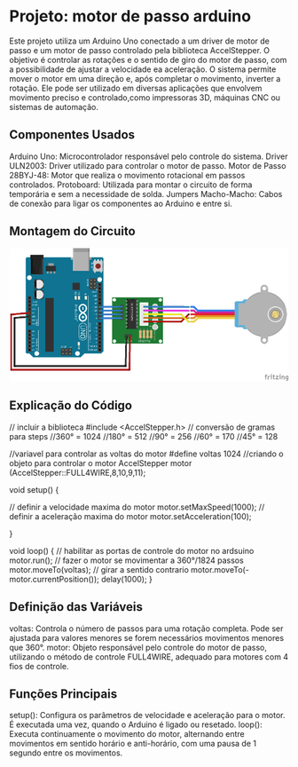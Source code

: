 # Projeto: motor de passo arduino

Este projeto utiliza um Arduino Uno conectado a um driver de motor de passo e um motor de passo controlado pela biblioteca AccelStepper.
O objetivo é controlar as rotações e o sentido de giro do motor de passo, com a possibilidade de ajustar a velocidade ea aceleração.
O sistema permite mover o motor em uma direção e, após completar o movimento, inverter a rotação.
Ele pode ser utilizado em diversas aplicações que envolvem movimento preciso e controlado,como impressoras 3D, máquinas CNC ou sistemas de automação.

## Componentes Usados

Arduino Uno: Microcontrolador responsável pelo controle do sistema.
Driver ULN2003: Driver utilizado para controlar o motor de passo.
Motor de Passo 28BYJ-48: Motor que realiza o movimento rotacional em passos controlados.
Protoboard: Utilizada para montar o circuito de forma temporária e sem a necessidade de solda.
Jumpers Macho-Macho: Cabos de conexão para ligar os componentes ao Arduino e entre si.

## Montagem do Circuito

![Imagem do Circuito](motor-de-passo-arduino.png)

## Explicação do Código

// incluir a biblioteca
#include <AccelStepper.h>
// conversão de gramas para steps
//360° = 1024
//180° = 512
//90° = 256
//60° = 170
//45° = 128

//variavel para controlar as voltas do motor
#define voltas 1024
//criando o objeto para controlar o motor
AccelStepper motor (AccelStepper::FULL4WIRE,8,10,9,11);

void setup()  {
 
// definir a velocidade maxima do motor
motor.setMaxSpeed(1000);
// definir a aceleração maxima do motor
motor.setAcceleration(100);


}

void loop()  {
// habilitar as portas de controle do motor no ardsuino
motor.run();
// fazer o motor se movimentar  a 360°/1824 passos
motor.moveTo(voltas);
// girar a sentido contrario
motor.moveTo(-motor.currentPosition());
delay(1000);
}

## Definição das Variáveis

voltas: Controla o número de passos para uma rotação completa. Pode ser ajustada para valores menores se forem necessários movimentos menores que 360°.
motor: Objeto responsável pelo controle do motor de passo, utilizando o método de controle FULL4WIRE, adequado para motores com 4 fios de controle.

## Funções Principais

setup(): Configura os parâmetros de velocidade e aceleração para o motor. É executada uma vez, quando o Arduino é ligado ou resetado.
loop(): Executa continuamente o movimento do motor, alternando entre movimentos em sentido horário e anti-horário, com uma pausa de 1 segundo entre os movimentos.
